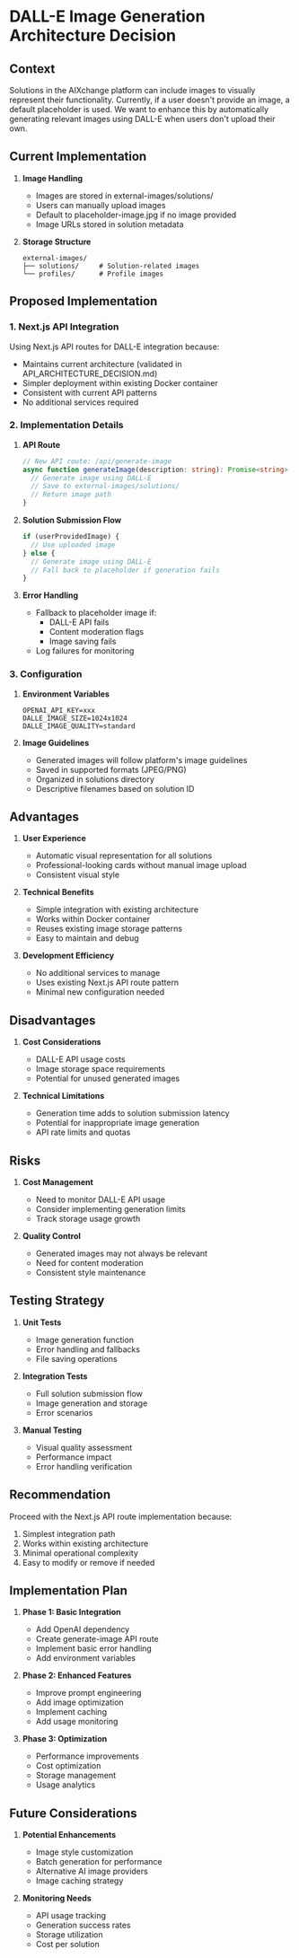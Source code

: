 # DALL-E Image Generation Architecture Decision

## Context

Solutions in the AIXchange platform can include images to visually represent their functionality. Currently, if a user doesn't provide an image, a default placeholder is used. We want to enhance this by automatically generating relevant images using DALL-E when users don't upload their own.

## Current Implementation

1. **Image Handling**
   - Images are stored in external-images/solutions/
   - Users can manually upload images
   - Default to placeholder-image.jpg if no image provided
   - Image URLs stored in solution metadata

2. **Storage Structure**
   ```
   external-images/
   ├── solutions/     # Solution-related images
   └── profiles/      # Profile images
   ```

## Proposed Implementation

### 1. Next.js API Integration

Using Next.js API routes for DALL-E integration because:
- Maintains current architecture (validated in API_ARCHITECTURE_DECISION.md)
- Simpler deployment within existing Docker container
- Consistent with current API patterns
- No additional services required

### 2. Implementation Details

1. **API Route**
   ```typescript
   // New API route: /api/generate-image
   async function generateImage(description: string): Promise<string> {
     // Generate image using DALL-E
     // Save to external-images/solutions/
     // Return image path
   }
   ```

2. **Solution Submission Flow**
   ```typescript
   if (userProvidedImage) {
     // Use uploaded image
   } else {
     // Generate image using DALL-E
     // Fall back to placeholder if generation fails
   }
   ```

3. **Error Handling**
   - Fallback to placeholder image if:
     * DALL-E API fails
     * Content moderation flags
     * Image saving fails
   - Log failures for monitoring

### 3. Configuration

1. **Environment Variables**
   ```
   OPENAI_API_KEY=xxx
   DALLE_IMAGE_SIZE=1024x1024
   DALLE_IMAGE_QUALITY=standard
   ```

2. **Image Guidelines**
   - Generated images will follow platform's image guidelines
   - Saved in supported formats (JPEG/PNG)
   - Organized in solutions directory
   - Descriptive filenames based on solution ID

## Advantages

1. **User Experience**
   - Automatic visual representation for all solutions
   - Professional-looking cards without manual image upload
   - Consistent visual style

2. **Technical Benefits**
   - Simple integration with existing architecture
   - Works within Docker container
   - Reuses existing image storage patterns
   - Easy to maintain and debug

3. **Development Efficiency**
   - No additional services to manage
   - Uses existing Next.js API route pattern
   - Minimal new configuration needed

## Disadvantages

1. **Cost Considerations**
   - DALL-E API usage costs
   - Image storage space requirements
   - Potential for unused generated images

2. **Technical Limitations**
   - Generation time adds to solution submission latency
   - Potential for inappropriate image generation
   - API rate limits and quotas

## Risks

1. **Cost Management**
   - Need to monitor DALL-E API usage
   - Consider implementing generation limits
   - Track storage usage growth

2. **Quality Control**
   - Generated images may not always be relevant
   - Need for content moderation
   - Consistent style maintenance

## Testing Strategy

1. **Unit Tests**
   - Image generation function
   - Error handling and fallbacks
   - File saving operations

2. **Integration Tests**
   - Full solution submission flow
   - Image generation and storage
   - Error scenarios

3. **Manual Testing**
   - Visual quality assessment
   - Performance impact
   - Error handling verification

## Recommendation

Proceed with the Next.js API route implementation because:
1. Simplest integration path
2. Works within existing architecture
3. Minimal operational complexity
4. Easy to modify or remove if needed

## Implementation Plan

1. **Phase 1: Basic Integration**
   - Add OpenAI dependency
   - Create generate-image API route
   - Implement basic error handling
   - Add environment variables

2. **Phase 2: Enhanced Features**
   - Improve prompt engineering
   - Add image optimization
   - Implement caching
   - Add usage monitoring

3. **Phase 3: Optimization**
   - Performance improvements
   - Cost optimization
   - Storage management
   - Usage analytics

## Future Considerations

1. **Potential Enhancements**
   - Image style customization
   - Batch generation for performance
   - Alternative AI image providers
   - Image caching strategy

2. **Monitoring Needs**
   - API usage tracking
   - Generation success rates
   - Storage utilization
   - Cost per solution
